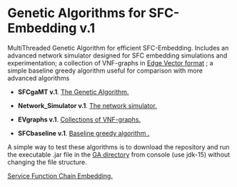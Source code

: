 # Genetic Algorithms for SFC-Embedding v.1

MultiThreaded Genetic Algorithm for efficient SFC-Embedding. Includes an advanced network simulator designed for SFC embedding simulations and experimentation; 
a collection of VNF-graphs in [Edge Vector format](https://github.com/rodispantelis/EdgeVector) ; 
a simple baseline greedy algorithm useful for comparison with more advanced algorithms

* **SFCgaMT v.1**. [The Genetic Algorithm.](SFCgaMT_jar_doc)

* **Network_Simulator v.1**. [The network simulator.](Network_Simulator_jar_doc)

* **EVgraphs v.1**. [Collections of VNF-graphs.](EVgraphs) 

* **SFCbaseline v.1**. [Baseline greedy algorithm .](SFCbaseline_jar_doc)

A simple way to test these algorithms is to download the repository and run the executable .jar file in the [GA directory](SFCgaMT_jar_doc) 
from console (use jdk-15) without changing the file structure.

 [Service Function Chain Embedding.](https://rodispantelis.github.io/SFC-Embedding/DataCenters)